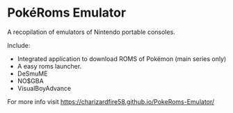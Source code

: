 # PokéRoms Emulator

A recopilation of emulators of Nintendo portable consoles. 

Include:
- Integrated application to download ROMS of Pokémon (main series only)
- A easy roms launcher.
- DeSmuME
- NO$GBA
- VisualBoyAdvance

For more info visit https://charizardfire58.github.io/PokeRoms-Emulator/
